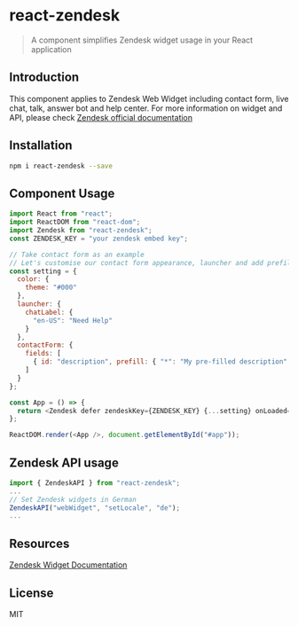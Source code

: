 # react-zendesk

> A component simplifies Zendesk widget usage in your React application

## Introduction

This component applies to Zendesk Web Widget including contact form, live chat, talk, answer bot and help center. For more information on widget and API, please check [Zendesk official documentation](https://developer.zendesk.com/embeddables/docs/widget/introduction)

## Installation

```sh
npm i react-zendesk --save
```

## Component Usage

```js
import React from "react";
import ReactDOM from "react-dom";
import Zendesk from "react-zendesk";
const ZENDESK_KEY = "your zendesk embed key";

// Take contact form as an example
// Let's customise our contact form appearance, launcher and add prefill content
const setting = {
  color: {
    theme: "#000"
  },
  launcher: {
    chatLabel: {
      "en-US": "Need Help"
    }
  },
  contactForm: {
    fields: [
      { id: "description", prefill: { "*": "My pre-filled description" } }
    ]
  }
};

const App = () => {
  return <Zendesk defer zendeskKey={ZENDESK_KEY} {...setting} onLoaded={() => console.log('is loaded')} />;
};

ReactDOM.render(<App />, document.getElementById("#app"));
```

## Zendesk API usage

```js
import { ZendeskAPI } from "react-zendesk";
...
// Set Zendesk widgets in German
ZendeskAPI("webWidget", "setLocale", "de");
...

```

## Resources

[Zendesk Widget Documentation](https://developer.zendesk.com/embeddables/docs/widget)

## License

MIT
